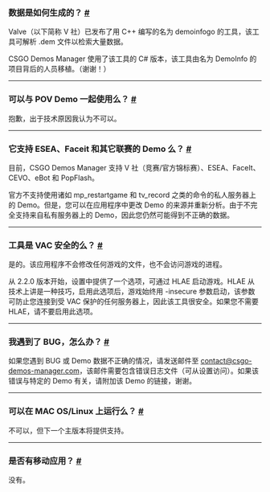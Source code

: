 <a class="anchor" id="data-generation"></a>

### 数据是如何生成的？ [#](/docs/about#data-generation)

Valve（以下简称 V 社）已发布了用 C++ 编写的名为 demoinfogo 的工具，该工具可解析 .dem 文件以检索大量数据。

CSGO Demos Manager 使用了该工具的 C# 版本，该工具由名为 DemoInfo 的项目背后的人员移植。（谢谢！）

---

<a class="anchor" id="pov-support"></a>

### 可以与 POV Demo 一起使用么？ [#](/docs/about#pov-support)

抱歉，出于技术原因我认为不可以。

---

<a class="anchor" id="provider-support"></a>

### 它支持 ESEA、Faceit 和其它联赛的 Demo 么？ [#](/docs/about#provider-support)

目前，CSGO Demos Manager 支持 V 社（竞赛/官方锦标赛）、ESEA、FaceIt、CEVO、eBot 和 PopFlash。

官方不支持使用诸如 mp_restartgame 和 tv_record 之类的命令的私人服务器上的 Demo。但是，您可以在应用程序中更改 Demo 的来源并重新分析。由于不完全支持来自私有服务器上的 Demo，因此您仍然可能得到不正确的数据。

---

<a class="anchor" id="vac"></a>

### 工具是 VAC 安全的么？ [#](/docs/about#vac)

是的。该应用程序不会修改任何游戏的文件，也不会访问游戏的进程。

从 2.2.0 版本开始，设置中提供了一个选项，可通过 HLAE 启动游戏。HLAE 从技术上讲是一种技巧，启用此选项后，游戏始终用 -insecure 参数启动，该参数可防止您连接到受 VAC 保护的任何服务器上，因此该工具很安全。如果您不需要 HLAE，请不要启用此选项。

---

<a class="anchor" id="bug"></a>

### 我遇到了 BUG，怎么办？ [#](/docs/about#bug)

如果您遇到 BUG 或 Demo 数据不正确的情况，请发送邮件至 contact@csgo-demos-manager.com，该邮件需要包含错误日志文件（可从设置访问）。如果该错误与特定的 Demo 有关，请附加该 Demo 的链接，谢谢。

---

<a class="anchor" id="os-compatibility"></a>

### 可以在 MAC OS/Linux 上运行么？ [#](/docs/about#os-compatibility)

不可以，但下一个主版本将提供支持。

---

<a class="anchor" id="mobile-app"></a>

### 是否有移动应用？ [#](/docs/about#mobile-app)

没有。
